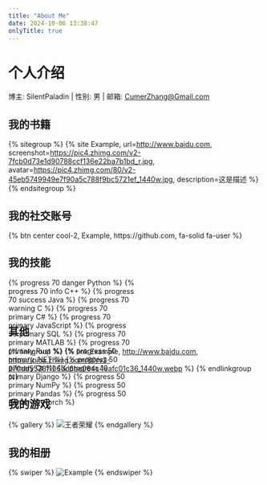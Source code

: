 ```yaml
---
title: "About Me"
date: 2024-10-06 13:38:47
onlyTitle: true
---
```

# 个人介绍

博主: SilentPaladin | 性别: 男 | 邮箱: CumerZhang@Gmail.com

## 我的书籍

{% sitegroup %}
    {% site Example, url=http://www.baidu.com, screenshot=https://pic4.zhimg.com/v2-7fcb0d73e1d90788ccf136e22ba7b1bd_r.jpg, avatar=https://pic4.zhimg.com/80/v2-45eb5749949e7f90a5c788f9bc5721ef_1440w.jpg, description=这是描述 %}
{% endsitegroup %}

## 我的社交账号

<div style="display: flex;">
    {% btn center cool-2, Example, https://github.com, fa-solid fa-user %}
</div>  

## 我的技能

<div style="display: grid;
  grid-template-columns: 50% 50%;
  grid-template-rows: 30px 30px;
  grid-column-gap: 20px">
{% progress 70 danger Python %}
{% progress 70 info C++ %}
{% progress 70 success Java %}
{% progress 70 warning C %}
{% progress 70 primary C# %}
{% progress 70 primary JavaScript %}
{% progress 30 primary SQL %}
{% progress 70 primary MATLAB %}
{% progress 70 primary Rust %}
{% progress 50 primary .NET %}
{% progress 50 primary Qt %}
{% progress 10 primary Django %}
{% progress 50 primary NumPy %}
{% progress 50 primary Pandas %}
{% progress 50 primary PyTorch %}
</div>

## 其他

{% linkgroup %}
    {% link Example, http://www.baidu.com, https://pica.zhimg.com/80/v2-970dd5538f106dd6be064c4eafc01c36_1440w.webp %}
{% endlinkgroup %}

## 我的游戏

{% gallery %}
    ![王者荣耀](https://pic2.zhimg.com/v2-abb2c12e9fbe8dda1993f7cd5d149159_b.jpg)
{% endgallery %}

## 我的相册

{% swiper %}
    ![Example](https://pic3.zhimg.com/80/v2-7cfc909ebe8d83683909846edd6b5232_1440w.webp "http://www.baidu.com")
{% endswiper %}
